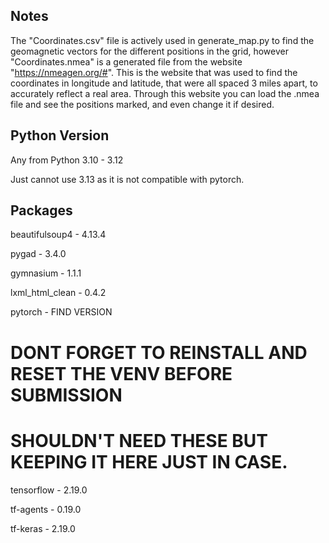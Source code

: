 


## Notes
The "Coordinates.csv" file is actively used in generate_map.py to find the geomagnetic vectors for the different 
positions in the grid, however "Coordinates.nmea" is a generated file from the website "https://nmeagen.org/#". This is 
the website that was used to find the coordinates in longitude and latitude, that were all spaced 3 miles apart, to 
accurately reflect a real area. Through this website you can load the .nmea file and see the positions marked, and even 
change it if desired. 

## Python Version
Any from Python 3.10 - 3.12

Just cannot use 3.13 as it is not compatible with pytorch. 

## Packages

beautifulsoup4 - 4.13.4

pygad - 3.4.0

gymnasium - 1.1.1

lxml_html_clean - 0.4.2

pytorch - FIND VERSION


# DONT FORGET TO REINSTALL AND RESET THE VENV BEFORE SUBMISSION


# SHOULDN'T NEED THESE BUT KEEPING IT HERE JUST IN CASE.
tensorflow - 2.19.0

tf-agents - 0.19.0

tf-keras - 2.19.0
